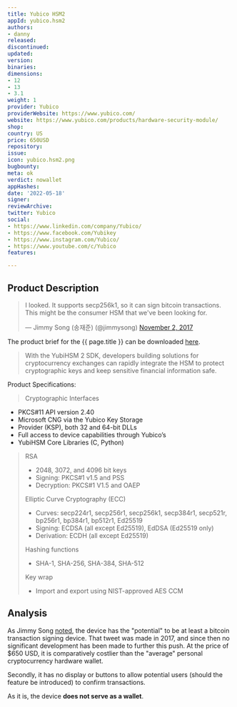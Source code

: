 ```yaml
---
title: Yubico HSM2
appId: yubico.hsm2
authors:
- danny
released: 
discontinued: 
updated: 
version: 
binaries: 
dimensions:
- 12
- 13
- 3.1
weight: 1
provider: Yubico
providerWebsite: https://www.yubico.com/
website: https://www.yubico.com/products/hardware-security-module/
shop: 
country: US
price: 650USD
repository: 
issue: 
icon: yubico.hsm2.png
bugbounty: 
meta: ok
verdict: nowallet
appHashes: 
date: '2022-05-18'
signer: 
reviewArchive: 
twitter: Yubico
social:
- https://www.linkedin.com/company/Yubico/
- https://www.facebook.com/Yubikey
- https://www.instagram.com/Yubico/
- https://www.youtube.com/c/Yubico
features: 

---
```


## Product Description 

<blockquote class="twitter-tweet"><p lang="en" dir="ltr">I looked. It supports secp256k1, so it can sign bitcoin transactions. This might be the consumer HSM that we&#39;ve been looking for.</p>&mdash; Jimmy Song (송재준) (@jimmysong) <a href="https://twitter.com/jimmysong/status/925971027816882176?ref_src=twsrc%5Etfw">November 2, 2017</a></blockquote> <script async src="https://platform.twitter.com/widgets.js" charset="utf-8"></script>

The product brief for the {{ page.title }} can be downloaded [here](https://resources.yubico.com/53ZDUYE6/at/q4bsft-z2wi8-fo7aqg/213367-Collateral-YubiHSM2-Product-brief-update-r3.pdf).

> With the YubiHSM 2 SDK, developers building solutions for cryptocurrency exchanges can rapidly integrate the HSM to protect cryptographic keys and keep sensitive financial information safe. 

Product Specifications: 

> Cryptographic Interfaces
- PKCS#11 API version 2.40
- Microsoft CNG via the Yubico Key Storage
- Provider (KSP), both 32 and 64-bit DLLs
- Full access to device capabilities through Yubico’s
- YubiHSM Core Libraries (C, Python)
>
> RSA
> - 2048, 3072, and 4096 bit keys
> - Signing: PKCS#1 v1.5 and PSS
> - Decryption: PKCS#1 V1.5 and OAEP
>
> Elliptic Curve Cryptography (ECC)
> - Curves: secp224r1, secp256r1, secp256k1, secp384r1, secp521r, bp256r1, bp384r1, bp512r1, Ed25519
> - Signing: ECDSA (all except Ed25519), EdDSA (Ed25519 only)
> - Derivation: ECDH (all except Ed25519)
>
> Hashing functions
> - SHA-1, SHA-256, SHA-384, SHA-512
>
> Key wrap
> - Import and export using NIST-approved AES CCM

## Analysis 

As Jimmy Song [noted](https://twitter.com/jimmysong/status/925971027816882176), the device has the "potential" to be at least a bitcoin transaction signing device. That tweet was made in 2017, and since then no significant development has been made to further this push. At the price of $650 USD, it is comparatively costlier than the "average" personal cryptocurrency hardware wallet.

Secondly, it has no display or buttons to allow potential users (should the feature be introduced) to confirm transactions. 

As it is, the device **does not serve as a wallet**. 
